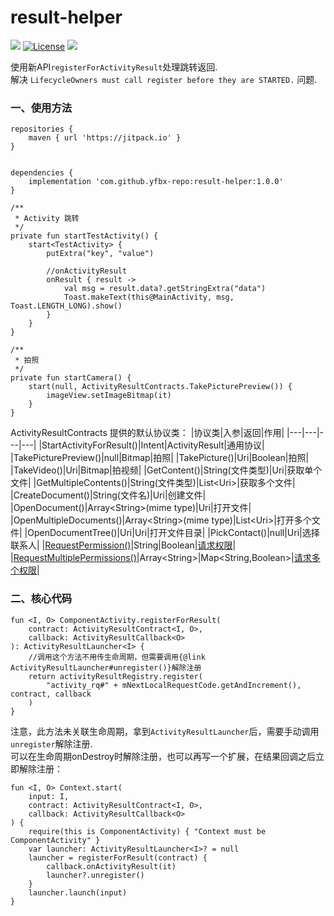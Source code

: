 # result-helper
[![](https://jitpack.io/v/yfbx-repo/result-helper.svg)](https://jitpack.io/#yfbx-repo/result-helper)
[![License](https://img.shields.io/github/license/yfbx-repo/result-helper)](https://mit-license.org/)
[![](https://img.shields.io/badge/release-1.0.0-blue.svg)](https://github.com/yfbx-repo/result-helper/releases)

使用新API`registerForActivityResult`处理跳转返回.    
解决 `LifecycleOwners must call register before they are STARTED.` 问题.        

### 一、使用方法
```
repositories {
    maven { url 'https://jitpack.io' }
}


dependencies {
    implementation 'com.github.yfbx-repo:result-helper:1.0.0'
}
```

```
/**
 * Activity 跳转
 */
private fun startTestActivity() {
    start<TestActivity> {
        putExtra("key", "value")

        //onActivityResult
        onResult { result ->
            val msg = result.data?.getStringExtra("data")
            Toast.makeText(this@MainActivity, msg, Toast.LENGTH_LONG).show()
        }
    }
}

/**
 * 拍照
 */
private fun startCamera() {
    start(null, ActivityResultContracts.TakePicturePreview()) {
        imageView.setImageBitmap(it)
    }
}

```
ActivityResultContracts 提供的默认协议类：
|协议类|入参|返回|作用|
|---|---|---|---|
|StartActivityForResult()|Intent|ActivityResult|通用协议|
|TakePicturePreview()|null|Bitmap|拍照|
|TakePicture()|Uri|Boolean|拍照|
|TakeVideo()|Uri|Bitmap|拍视频|
|GetContent()|String(文件类型)|Uri|获取单个文件|
|GetMultipleContents()|String(文件类型)|List\<Uri\>|获取多个文件|
|CreateDocument()|String(文件名)|Uri|创建文件|
|OpenDocument()|Array\<String\>(mime type)|Uri|打开文件|
|OpenMultipleDocuments()|Array\<String\>(mime type)|List\<Uri\>|打开多个文件|
|OpenDocumentTree()|Uri|Uri|打开文件目录|
|PickContact()|null|Uri|选择联系人|
|[RequestPermission()](https://github.com/yfbx-repo/permission-helper)|String|Boolean|[请求权限](https://github.com/yfbx-repo/permission-helper)|
|[RequestMultiplePermissions()](https://github.com/yfbx-repo/permission-helper)|Array\<String\>|Map\<String,Boolean\>|[请求多个权限](https://github.com/yfbx-repo/permission-helper)|


### 二、核心代码
```
fun <I, O> ComponentActivity.registerForResult(
    contract: ActivityResultContract<I, O>,
    callback: ActivityResultCallback<O>
): ActivityResultLauncher<I> {
    //调用这个方法不用传生命周期，但需要调用{@link ActivityResultLauncher#unregister()}解除注册
    return activityResultRegistry.register(
        "activity_rq#" + mNextLocalRequestCode.getAndIncrement(), contract, callback
    )
}
```

注意，此方法未关联生命周期，拿到`ActivityResultLauncher`后，需要手动调用`unregister`解除注册.        
可以在生命周期onDestroy时解除注册，也可以再写一个扩展，在结果回调之后立即解除注册：    

```
fun <I, O> Context.start(
    input: I,
    contract: ActivityResultContract<I, O>,
    callback: ActivityResultCallback<O>
) {
    require(this is ComponentActivity) { "Context must be ComponentActivity" }
    var launcher: ActivityResultLauncher<I>? = null
    launcher = registerForResult(contract) {
        callback.onActivityResult(it)
        launcher?.unregister()
    }
    launcher.launch(input)
}
```
